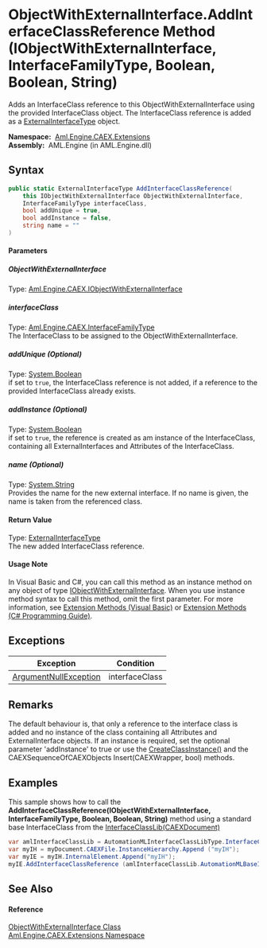 ObjectWithExternalInterface.AddInterfaceClassReference Method (IObjectWithExternalInterface, InterfaceFamilyType, Boolean, Boolean, String)
===========================================================================================================================================
Adds an InterfaceClass reference to this ObjectWithExternalInterface using the provided InterfaceClass object. The InterfaceClass reference is added as a [ExternalInterfaceType][1] object.

  **Namespace:**  [Aml.Engine.CAEX.Extensions][2]  
  **Assembly:**  AML.Engine (in AML.Engine.dll)

Syntax
------

```csharp
public static ExternalInterfaceType AddInterfaceClassReference(
	this IObjectWithExternalInterface ObjectWithExternalInterface,
	InterfaceFamilyType interfaceClass,
	bool addUnique = true,
	bool addInstance = false,
	string name = ""
)
```

#### Parameters

##### *ObjectWithExternalInterface*
Type: [Aml.Engine.CAEX.IObjectWithExternalInterface][3]  


##### *interfaceClass*
Type: [Aml.Engine.CAEX.InterfaceFamilyType][4]  
The InterfaceClass to be assigned to the ObjectWithExternalInterface.

##### *addUnique* (Optional)
Type: [System.Boolean][5]  
 if set to `true`, the InterfaceClass reference is not added, if a reference to the provided InterfaceClass already exists.

##### *addInstance* (Optional)
Type: [System.Boolean][5]  
 if set to `true`, the reference is created as am instance of the InterfaceClass, containing all ExternalInterfaces and Attributes of the InterfaceClass.

##### *name* (Optional)
Type: [System.String][6]  
Provides the name for the new external interface. If no name is given, the name is taken from the referenced class.

#### Return Value
Type: [ExternalInterfaceType][1]  
 The new added InterfaceClass reference. 
#### Usage Note
In Visual Basic and C#, you can call this method as an instance method on any object of type [IObjectWithExternalInterface][3]. When you use instance method syntax to call this method, omit the first parameter. For more information, see [Extension Methods (Visual Basic)][7] or [Extension Methods (C# Programming Guide)][8].

Exceptions
----------

Exception                  | Condition      
-------------------------- | -------------- 
[ArgumentNullException][9] | interfaceClass 


Remarks
-------
 The default behaviour is, that only a reference to the interface class is added and no instance of the class containing all Attributes and ExternalInterface objects. If an instance is required, set the optional parameter 'addInstance' to true or use the [CreateClassInstance()][10] and the CAEXSequenceOfCAEXObjects Insert(CAEXWrapper, bool) methods. 

Examples
--------
 This sample shows how to call the **AddInterfaceClassReference(IObjectWithExternalInterface, InterfaceFamilyType, Boolean, Boolean, String)** method using a standard base InterfaceClass from the [InterfaceClassLib(CAEXDocument)][11]
```csharp
var amlInterfaceClassLib = AutomationMLInterfaceClassLibType.InterfaceClassLib (myDocument);
var myIH = myDocument.CAEXFile.InstanceHierarchy.Append ("myIH");
var myIE = myIH.InternalElement.Append("myIH");
myIE.AddInterfaceClassReference (amlInterfaceClassLib.AutomationMLBaseInterface);
```


See Also
--------

#### Reference
[ObjectWithExternalInterface Class][12]  
[Aml.Engine.CAEX.Extensions Namespace][2]  

[1]: ../../Aml.Engine.CAEX/ExternalInterfaceType/README.md
[2]: ../README.md
[3]: ../../Aml.Engine.CAEX/IObjectWithExternalInterface/README.md
[4]: ../../Aml.Engine.CAEX/InterfaceFamilyType/README.md
[5]: https://docs.microsoft.com/dotnet/api/system.boolean
[6]: https://docs.microsoft.com/dotnet/api/system.string
[7]: https://docs.microsoft.com/dotnet/visual-basic/programming-guide/language-features/procedures/extension-methods
[8]: https://docs.microsoft.com/dotnet/csharp/programming-guide/classes-and-structs/extension-methods
[9]: https://docs.microsoft.com/dotnet/api/system.argumentnullexception
[10]: ../../Aml.Engine.CAEX/InterfaceFamilyType/CreateClassInstance.md
[11]: ../../Aml.Engine.AmlObjects/AutomationMLInterfaceClassLibType/InterfaceClassLib.md
[12]: README.md
[13]: https://www.automationml.org
[14]: ../../icons/logoShade.png